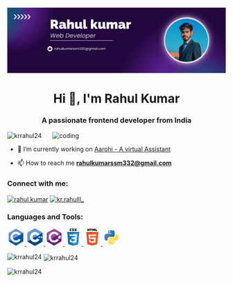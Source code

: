 ![logo](https://github.com/krrahul24/krrahul24/blob/main/image.jpg)
<h1 align="center">Hi 👋, I'm Rahul Kumar</h1>
<h3 align="center">A passionate frontend developer from India</h3>

<img align="right" alt="coding" width="400" src="https://cdn.dribbble.com/users/1708816/screenshots/15637256/media/f9826f0af8a49462f048262a8502035b.gif">

<p align="left"> <img src="https://komarev.com/ghpvc/?username=krrahul24&label=Profile%20views&color=0e75b6&style=flat" alt="krrahul24" /> </p>

- 🔭 I’m currently working on [Aarohi - A virtual Assistant ](https://krrahul24.github.io/Aarohi---A-virtual-assistant/)

- 📫 How to reach me **rahulkumarssm332@gmail.com**

<h3 align="left">Connect with me:</h3>
<p align="left">
<a href="https://www.linkedin.com/in/rahul-kumar-060593292/"><img align="center" src="https://raw.githubusercontent.com/rahuldkjain/github-profile-readme-generator/master/src/images/icons/Social/linked-in-alt.svg" alt="rahul kumar" height="30" width="40" /></a>
<a href="https://www.instagram.com/kr.rahulll_?utm_source=qr&igsh=Mjlrbzk0N3E5dTM5"><img align="center" src="https://raw.githubusercontent.com/rahuldkjain/github-profile-readme-generator/master/src/images/icons/Social/instagram.svg" alt="kr.rahulll_" height="30" width="40" /></a>
</p>

<h3 align="left">Languages and Tools:</h3>
<p align="left"> <a href="https://www.cprogramming.com/" target="_blank" rel="noreferrer"> <img src="https://raw.githubusercontent.com/devicons/devicon/master/icons/c/c-original.svg" alt="c" width="40" height="40"/> </a> <a href="https://www.w3schools.com/cpp/" target="_blank" rel="noreferrer"> <img src="https://raw.githubusercontent.com/devicons/devicon/master/icons/cplusplus/cplusplus-original.svg" alt="cplusplus" width="40" height="40"/> </a> <a href="https://www.w3schools.com/cs/" target="_blank" rel="noreferrer"> <img src="https://raw.githubusercontent.com/devicons/devicon/master/icons/csharp/csharp-original.svg" alt="csharp" width="40" height="40"/> </a> <a href="https://www.w3schools.com/css/" target="_blank" rel="noreferrer"> <img src="https://raw.githubusercontent.com/devicons/devicon/master/icons/css3/css3-original-wordmark.svg" alt="css3" width="40" height="40"/> </a> <a href="https://www.w3.org/html/" target="_blank" rel="noreferrer"> <img src="https://raw.githubusercontent.com/devicons/devicon/master/icons/html5/html5-original-wordmark.svg" alt="html5" width="40" height="40"/> </a> <a href="https://www.python.org" target="_blank" rel="noreferrer"> <img src="https://raw.githubusercontent.com/devicons/devicon/master/icons/python/python-original.svg" alt="python" width="40" height="40"/> </a> </p>

<p><img align="left" src="https://github-readme-stats.vercel.app/api/top-langs?username=krrahul24&show_icons=true&locale=en&layout=compact" alt="krrahul24" /></p>

<p>&nbsp;<img align="center" src="https://github-readme-stats.vercel.app/api?username=krrahul24&show_icons=true&locale=en" alt="krrahul24" /></p>

<p><img align="center" src="https://github-readme-streak-stats.herokuapp.com/?user=krrahul24&" alt="krrahul24" /></p>
